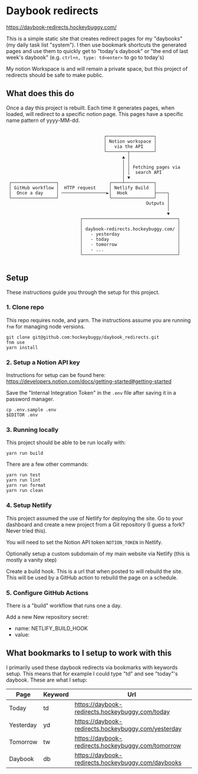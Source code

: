 # Daybook redirects

https://daybook-redirects.hockeybuggy.com/

This is a simple static site that creates redirect pages for my "daybooks" (my
daily task list "system"). I then use bookmark shortcuts the generated pages
and use them to quickly get to "today's daybook" or "the end of last week's
daybook" (e.g. `ctrl+n, type: td<enter>` to go to today's) 

My notion Workspace is and will remain a private space, but this project of
redirects should be safe to make public.


## What does this do

Once a day this project is rebuilt. Each time it generates pages, when
loaded, will redirect to a specific notion page. This pages have a
specific name pattern of yyyy-MM-dd.

```

                                     ┌──────────────────┐
                                     │ Notion workspace │
                                     │   via the API    │
                                     └────────┬─────────┘
                                            ▲ │
                                            │ │
                                            │ │ Fetching pages via
                                            │ │  search API
                                            │ ▼
 ┌─────────────────┐                   ┌────┴───────────┐
 │ GitHub workflow │  HTTP request     │ Netlify Build  │
 │  Once a day     │ ─────────────────►│  Hook          ├────┐
 └─────────────────┘                   └────────────────┘    │
                                                     Outputs │
                                                             │
                                                             ▼
                            ┌────────────────────────────────────┐
                            │                                    │
                            │ daybook-redirects.hockeybuggy.com/ │
                            │   - yesterday                      │
                            │   - today                          │
                            │   - tomorrow                       │
                            │   - ...                            │
                            └────────────────────────────────────┘


```


## Setup

These instructions guide you through the setup for this project.

### 1. Clone repo

This repo requires node, and yarn. The instructions assume you are running
`fnm` for managing node versions.

```
git clone git@github.com:hockeybuggy/daybook_redirects.git
fnm use
yarn install
```


### 2. Setup a Notion API key

Instructions for setup can be found here:
https://developers.notion.com/docs/getting-started#getting-started

Save the "Internal Integration Token" in the `.env` file after saving it in a
password manager.

```
cp .env.sample .env
$EDITOR .env
```


### 3. Running locally

This project should be able to be run locally with:

```
yarn run build
```

There are a few other commands:

```
yarn run test
yarn run lint
yarn run format
yarn run clean
```


### 4. Setup Netlify

This project assumed the use of Netlify for deploying the site. Go to your
dashboard and create a new project from a Git repository (I guess a fork? Never
tried this).

You will need to set the Notion API token `NOTION_TOKEN` in Netlify.

Optionally setup a custom subdomain of my main website via Netlify (this is
mostly a vanity step)

Create a build hook. This is a url that when posted to will rebuild the site.
This will be used by a GitHub action to rebuild the page on a schedule.


### 5. Configure GitHub Actions

There is a "build" workflow that runs one a day.

Add a new New repository secret:
  - name: NETLIFY_BUILD_HOOK
  - value: <build hook url>



## What bookmarks to I setup to work with this

I primarily used these daybook redirects via bookmarks with keywords setup.
This means that for example I could type "td" and see "today"'s daybook. These
are what I setup:

| Page      | Keyword | Url                                                 |
|-----------|---------|-----------------------------------------------------|
| Today     | td      | https://daybook-redirects.hockeybuggy.com/today     |
| Yesterday | yd      | https://daybook-redirects.hockeybuggy.com/yesterday |
| Tomorrow  | tw      | https://daybook-redirects.hockeybuggy.com/tomorrow  |
| Daybook   | db      | https://daybook-redirects.hockeybuggy.com/daybooks  |
